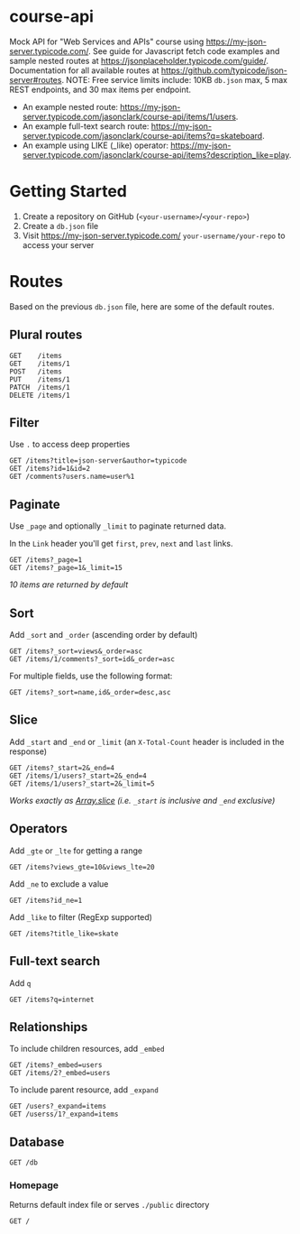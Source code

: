 # course-api
Mock API for "Web Services and APIs" course using https://my-json-server.typicode.com/. See guide for Javascript fetch code examples and sample nested routes at https://jsonplaceholder.typicode.com/guide/. Documentation for all available routes at https://github.com/typicode/json-server#routes. NOTE: Free service limits include: 10KB ```db.json``` max, 5 max REST endpoints, and 30 max items per endpoint.
- An example nested route: https://my-json-server.typicode.com/jasonclark/course-api/items/1/users. 
- An example full-text search route: https://my-json-server.typicode.com/jasonclark/course-api/items?q=skateboard. 
- An example using LIKE (_like) operator: https://my-json-server.typicode.com/jasonclark/course-api/items?description_like=play.

# Getting Started
1. Create a repository on GitHub (```<your-username>```/```<your-repo>```)
2. Create a ```db.json``` file
3. Visit https://my-json-server.typicode.com/ ```your-username/your-repo``` to access your server

# Routes

Based on the previous `db.json` file, here are some of the default routes.

## Plural routes

```
GET    /items
GET    /items/1
POST   /items
PUT    /items/1
PATCH  /items/1
DELETE /items/1
```

## Filter

Use `.` to access deep properties

```
GET /items?title=json-server&author=typicode
GET /items?id=1&id=2
GET /comments?users.name=user%1
```

## Paginate

Use `_page` and optionally `_limit` to paginate returned data.

In the `Link` header you'll get `first`, `prev`, `next` and `last` links.


```
GET /items?_page=1
GET /items?_page=1&_limit=15
```

_10 items are returned by default_

## Sort

Add `_sort` and `_order` (ascending order by default)

```
GET /items?_sort=views&_order=asc
GET /items/1/comments?_sort=id&_order=asc
```

For multiple fields, use the following format:

```
GET /items?_sort=name,id&_order=desc,asc
```

## Slice

Add `_start` and `_end` or `_limit` (an `X-Total-Count` header is included in the response)

```
GET /items?_start=2&_end=4
GET /items/1/users?_start=2&_end=4
GET /items/1/users?_start=2&_limit=5
```

_Works exactly as [Array.slice](https://developer.mozilla.org/en/docs/Web/JavaScript/Reference/Global_Objects/Array/slice) (i.e. `_start` is inclusive and `_end` exclusive)_

## Operators

Add `_gte` or `_lte` for getting a range

```
GET /items?views_gte=10&views_lte=20
```

Add `_ne` to exclude a value

```
GET /items?id_ne=1
```

Add `_like` to filter (RegExp supported)

```
GET /items?title_like=skate
```

## Full-text search

Add `q`

```
GET /items?q=internet
```

## Relationships

To include children resources, add `_embed`

```
GET /items?_embed=users
GET /items/2?_embed=users
```

To include parent resource, add `_expand`

```
GET /users?_expand=items
GET /userss/1?_expand=items
```

## Database

```
GET /db
```

### Homepage

Returns default index file or serves `./public` directory

```
GET /
```
